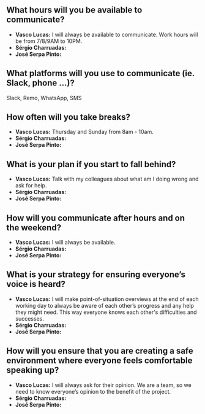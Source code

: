 
## **What hours will you be available to communicate?**

* **Vasco Lucas:** I will always be available to communicate. Work hours will be from 7/8/9AM to 10PM.
* **Sérgio Charruadas:**
* **José Serpa Pinto:**

## **What platforms will you use to communicate (ie. Slack, phone …)?**

Slack, Remo, WhatsApp, SMS
## **How often will you take breaks?**

* **Vasco Lucas:** Thursday and Sunday from 8am - 10am.
* **Sérgio Charruadas:**
* **José Serpa Pinto:**

## **What is your plan if you start to fall behind?**

* **Vasco Lucas:** Talk with my colleagues about what am I doing wrong and ask for help.
* **Sérgio Charruadas:**
* **José Serpa Pinto:**

## **How will you communicate after hours and on the weekend?**

* **Vasco Lucas:** I will always be available.
* **Sérgio Charruadas:**
* **José Serpa Pinto:**

## **What is your strategy for ensuring everyone’s voice is heard?**

* **Vasco Lucas:** I will make point-of-situation overviews at the end of each working day to always be aware of each other’s progress and any help they might need. This way everyone knows each other's difficulties and successes.
* **Sérgio Charruadas:**
* **José Serpa Pinto:**

## **How will you ensure that you are creating a safe environment where everyone feels comfortable speaking up?**

* **Vasco Lucas:** I will always ask for their opinion. We are a team, so we need to know everyone’s opinion to the benefit of the project.
* **Sérgio Charruadas:**
* **José Serpa Pinto:**
